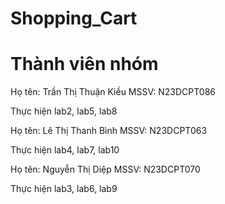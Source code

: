 # Shopping_Cart

# Thành viên nhóm

Họ tên: Trần Thị Thuận Kiều MSSV: N23DCPT086

Thực hiện lab2, lab5, lab8

Họ tên: Lê Thị Thanh Bình MSSV: N23DCPT063

Thực hiện lab4, lab7, lab10

Họ tên: Nguyễn Thị Diệp MSSV: N23DCPT070

Thực hiện lab3, lab6, lab9
